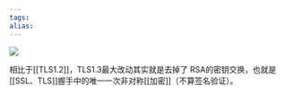 ```yaml
---
tags: 
alias:
---
```

![](https://s2.51cto.com/images/blog/202207/15112202_62d0dd5ac1cae52955.png?x-oss-process=image/watermark,size_16,text_QDUxQ1RP5Y2a5a6i,color_FFFFFF,t_30,g_se,x_10,y_10,shadow_20,type_ZmFuZ3poZW5naGVpdGk=/format,webp/resize,m_fixed,w_1184)

相比于[[TLS1.2]]，TLS1.3最大改动其实就是去掉了 RSA的密钥交换，也就是[[SSL、TLS]]握手中的唯一一次非对称[[加密]]（不算签名验证）。